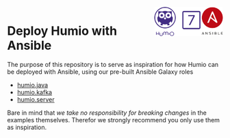 <img align="right" src="logo.svg" width="160px" />

# Deploy Humio with Ansible

The purpose of this repository is to serve as inspiration for how Humio can be deployed with Ansible, using our pre-built Ansible Galaxy roles

* [humio.java](https://galaxy.ansible.com/humio/java)
* [humio.kafka](https://galaxy.ansible.com/humio/kafka)
* [humio.server](https://galaxy.ansible.com/humio/server)

Bare in mind that *we take no responsibility for breaking changes* in the examples themselves. Therefor we strongly recommend you only use them as inspiration.